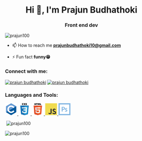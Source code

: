 <h1 align="center">Hi 👋, I'm Prajun Budhathoki</h1>
<h3 align="center">Front end dev</h3>


<p align="left"> <img src="https://komarev.com/ghpvc/?username=prajun100&label=Profile%20views&color=0e75b6&style=flat" alt="prajun100" /> </p>

- 📫 How to reach me **prajunbudhathoki10@gmail.com**

- ⚡ Fun fact **funny😁**

<h3 align="left">Connect with me:</h3>
<p align="left">
<a href="https://fb.com/prajun budhathoki" target="blank"><img align="center" src="https://raw.githubusercontent.com/rahuldkjain/github-profile-readme-generator/master/src/images/icons/Social/facebook.svg" alt="prajun budhathoki" height="30" width="40" /></a>
<a href="https://instagram.com/prajun budhathoki" target="blank"><img align="center" src="https://raw.githubusercontent.com/rahuldkjain/github-profile-readme-generator/master/src/images/icons/Social/instagram.svg" alt="prajun budhathoki" height="30" width="40" /></a>
</p>

<h3 align="left">Languages and Tools:</h3>
<p align="left"> <a href="https://www.cprogramming.com/" target="_blank" rel="noreferrer"> <img src="https://raw.githubusercontent.com/devicons/devicon/master/icons/c/c-original.svg" alt="c" width="40" height="40"/> </a> <a href="https://www.w3schools.com/css/" target="_blank" rel="noreferrer"> <img src="https://raw.githubusercontent.com/devicons/devicon/master/icons/css3/css3-original-wordmark.svg" alt="css3" width="40" height="40"/> </a> <a href="https://www.w3.org/html/" target="_blank" rel="noreferrer"> <img src="https://raw.githubusercontent.com/devicons/devicon/master/icons/html5/html5-original-wordmark.svg" alt="html5" width="40" height="40"/> </a> <a href="https://developer.mozilla.org/en-US/docs/Web/JavaScript" target="_blank" rel="noreferrer"> <img src="https://raw.githubusercontent.com/devicons/devicon/master/icons/javascript/javascript-original.svg" alt="javascript" width="40" height="40"/> </a> <a href="https://www.photoshop.com/en" target="_blank" rel="noreferrer"> <img src="https://raw.githubusercontent.com/devicons/devicon/master/icons/photoshop/photoshop-line.svg" alt="photoshop" width="40" height="40"/> </a> </p>

<p>&nbsp;<img align="center" src="https://github-readme-stats.vercel.app/api?username=prajun100&show_icons=true&locale=en" alt="prajun100" /></p>

<p><img align="center" src="https://github-readme-streak-stats.herokuapp.com/?user=prajun100&" alt="prajun100" /></p>

